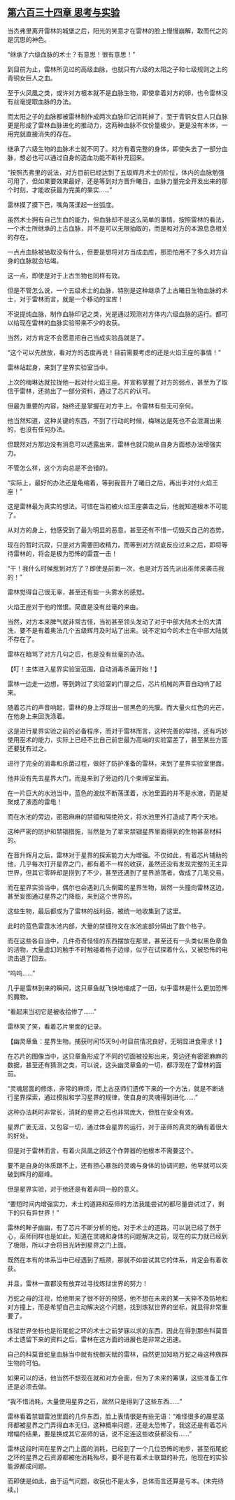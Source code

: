 ## [第六百三十四章 思考与实验](https://www.xxbiquge.com/11_11222/8978068.html)


  当杰弗里离开雷林的城堡之后，阳光的笑意才在雷林的脸上慢慢崩解，取而代之的是沉思的神色。

  “继承了六级血脉的术士？有意思！很有意思！”

  到目前为止，雷林所见过的高级血脉，也就只有六级的太阳之子和七级规则之上的青铜女巨人之血。

  至于火凤凰之类，或许对方根本就不是血脉生物，即使拿着对方的卵，也令雷林没有丝毫提取血脉的办法。

  而太阳之子的血脉都被雷林制作成两次血脉印记消耗掉了，至于青铜女巨人只血脉更是形成了雷林血脉进化的推动力，这两种血脉不仅份量极少，更是没有本体，一用完就直接消失的存在。

  继承了六级生物的血脉术士就不同了。对方有着完整的身体，即使失去了一部分血脉，想必也可以通过自身的造血功能不断补充回来。

  “按照杰弗里的说法，对方目前已经达到了五级辉月术士的阶位，体内的血脉勉强可用了，但如果要效果最好，还是等到对方晋升曦日，血脉力量完全开发出来的那个时刻，才能收获最为完美的果实……”

  雷林摸了摸下巴，嘴角荡漾起一丝弧度。

  虽然术士拥有自己生血的能力，但血脉却不是这么简单的事情，按照雷林的看法，一个术士所继承的上古血脉，并不是可以无限抽取的，而是和对方的本源息息相关的存在。

  一点点血脉被抽取没有什么，但要是想将对方当成血库，那恐怕用不了多久对方自身的血脉就会枯竭。

  这一点，即使是对于上古生物也同样有效。

  但是不管怎么说，一个五级术士的血脉，特别是这种继承了上古曦日生物血脉的术士，对于雷林而言，就是一个移动的宝库！

  不说提纯血脉，制作血脉印记之类，光是通过观测对方体内六级血脉的运行。都可以给现在雷林的血脉实验带来不少的收获。

  当然，对方肯定不会愿意把自己当成实验品就是了。

  “这个可以先放放，看对方的态度再说！目前需要考虑的还是火焰王座的事情！”

  雷林站起身，来到了星界实验室当中。

  上次的梅琳达就拉拢他一起对付火焰王座。并宣称掌握了对方的弱点，甚至为了取信于雷林，还抛出了一部分资料，通过了芯片的认可。

  但最为重要的内容，始终还是掌握在对方手上。令雷林有些无可奈何。

  他当然知道，这种关键的东西，不到了行动的时候，梅琳达是死也不会泄漏出来的，也没有任何办法。

  但既然对方那边没有消息可以透露出来，雷林也就只能从自身方面想办法增强实力。

  不管怎么样，这个方向总是不会错的。

  “实际上，最好的办法还是龟缩着，等到我晋升了曦日之后，再出手对付火焰王座！”

  这是雷林最为真实的想法。可惜在当初被火焰王座袭击之后，他就知道根本不可能了。

  从对方的身上，他感受到了最为明显的恶意，甚至还有不惜一切毁灭自己的态势。

  现在的暂时沉寂，只是对方需要回收精力，而等到对方彻底反应过来之后，即将等待雷林的，将会是极为恐怖的雷霆一击！

  “干！我什么时候惹到对方了？即使是前面一次，也是对方首先派出巫师来袭击我的！”

  雷林觉得自己很无辜，甚至还有些一头雾水的感觉。

  火焰王座对于他的憎恨。简直是没有丝毫的来由。

  当然，对方本来脾气就非常古怪，当初甚至领头发动了对于中部大陆术士的大清洗，要不是有着奥法几个五级辉月及时站了出来。说不定如今的术士在中部大陆就不存在了。

  雷林在暗骂了对方几句之后，也是没有丝毫的办法。

  【叮！主体进入星界实验室范围，自动消毒杀菌开始！】

  雷林一边走一边想，等到跨过了实验室的门扉之后，芯片机械的声音自动响了起来。

  随着芯片的声音响起，雷林的身上浮现出一层黑色的光膜。而大量火红色的光芒，在他身上来回洗涤着。

  这是进行星界实验之前的必备程序，而对于雷林而言，这种完善的举措，还有巧妙使用巫术的能力，实际上已经不比自己前世最为高端的实验室差了，甚至某些方面还要犹有过之。

  进行了完全的消毒和杀菌过程，做好了防护准备的雷林，来到了星界实验室里面。

  他并没有先去星界大门，而是来到了旁边的几个束缚室里面。

  在一片巨大的水池当中，蓝色的波纹不断荡漾着，水池里面的并不是水液，而是凝聚成了液态的雷电！

  而在水池的旁边，密密麻麻的禁锢和隔绝符文，将水池里外打造成了两个天地。

  这种严密的防护和禁锢措施，当然是为了拿来禁锢星界里面得到的生物甚至材料的。

  在晋升辉月之后，雷林对于星界的探索能力大为增强。不仅如此，有着芯片辅助的他，几乎每次打开星界之门，都有着不一样的收获，虽然还没有发现完整的无主异世界，但其它零碎却是捞到了不少，甚至还遇到了星界游荡者，做成了几笔交易。

  而在星界实验当中，偶尔也会遇到几头倒霉的星界生物，居然一头撞向雷林这边，甚至妄图通过星界之门降临，来到这个世界的。

  这些生物，最后都成为了雷林的战利品，被统一地收集到了这里。

  此时的蓝色雷霆水池内部，大量的禁锢符文在水池底部分隔出了数个格子。

  而在这些各自当中，几件奇奇怪怪的东西摆放在那里，甚至还有一头类似黑色章鱼的活物，大量虚幻的触手不时触碰着格子边缘，似乎在试探着什么，又被恐怖的电流击退了回去。

  “呜呜……”

  几乎是雷林到来的瞬间，这只章鱼就飞快地缩成了一团，似乎雷林是什么更加恐怖的魔物。

  “看起来当初它是被收拾惨了……”

  雷林笑了笑，看着芯片里面的记录。

  【幽灵章鱼：星界生物。捕获时间15天9小时目前情况良好，无明显进食需求！】

  在芯片的图像当中，这只章鱼形成了不同的切面被投影出来，旁边还有密密麻麻的数据，甚至还有猜测之类，可以说，这头幽灵章鱼的一切，都浮现在了雷林的面前。

  “灵魂层面的修炼，非常的麻烦，而上古巫师们遗传下来的一个方法，就是不断进行星界探索，通过模拟和学习星界的规律，使自身的灵魂得到进化……”

  这种办法耗时非常长，消耗的星界之石也非常庞大，但胜在安全有效。

  星界广袤无涯，又包容一切，通过体会星界的运行，对于巫师的真灵的确有着很大的好处。

  但是对于雷林而言，有着火凤凰之卵这个作弊器的他根本不需要这个。

  要不是自身的体质跟不上，还有担心暴涨的灵魂与身体的协调问题，他早就可以突破到辉月的巅峰。

  但是星界实验，对于他还是有着非同一般的意义。

  “要短时间内增强实力，术士的道路和巫师的方法我能尝试的都尽量尝试过了，剩下的只有异世界！”

  雷林的眸子幽幽，有了芯片不断分析的他，对于术士的道路，可以说已经了然于心，巫师同样也是如此，知道在灵魂和身体的问题解决之前，现在的实力就已经到了极限，所以才会将目光转到星界之门上面。

  既然在本有的体系当中已经遇到了瓶颈，那就不如尝试其它的体系，肯定会有着收获。

  并且，雷林一直都没有放弃过寻找炼狱世界的努力！

  万蛇之母的注视，给他带来了很不好的预感，他不想在未来的某一天猝不及防地和对方撞上，而是希望自己主动解决这个问题，找到炼狱世界的坐标，就显得非常重要了。

  炼狱世界坐标也是衔尾蛇之环的术士之前梦寐以求的东西，因此在得到那些科莫音术士遗留下来的资料之后，雷林在这方面的进展也是非常之迅速。

  自己的科莫音蛇皇血脉当中就有统御天赋的雷林，自然更加知晓万蛇之母这种族群生物的可怕。

  如果可以的话，他当然不想现在就和对方会面，但为了未来的筹谋，这些准备工作还是必须去做。

  “我不惜消耗，大量使用星界之石，居然只是得到了这些东西……”

  雷林看着禁锢雷池里面的几件东西，脸上表情很是有些无语：“难怪很多的晨星巫师都被星界之门弄得血本无归，这种概率问题，还是太恐怖了，我这还是有着芯片增幅的结果，要是换成其它巫师的话，说不定连这些收获都没有……”

  雷林这段时间在星界之门上面的消耗，已经到了一个几位恐怖的地步，甚至衔尾蛇之环的星界之石资源都被他消耗殆尽，要不是有着术士联盟的补充，他现在的实验能源都成问题。

  而即使是如此，由于运气问题，收获也不是太多，总体而言还算是亏本。(未完待续。)
